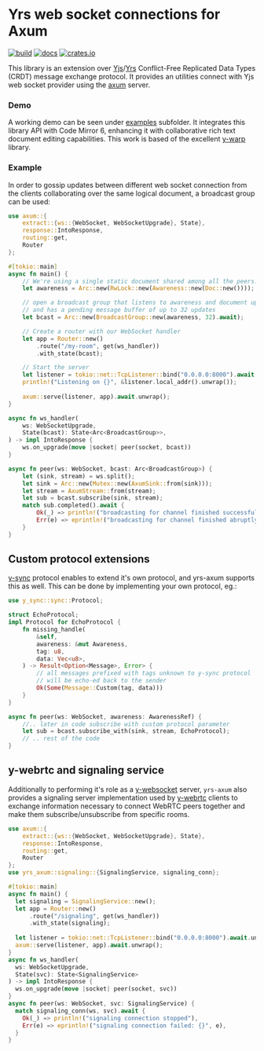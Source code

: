 # Yrs web socket connections for Axum

[![build](https://github.com/vagmi/yrs-axum/actions/workflows/build.yml/badge.svg)](https://github.com/vagmi/yrs-axum/actions/workflows/build.yml)
[![docs](https://docs.rs/yrs-axum/badge.svg)](https://docs.rs/yrs-axum)
[![crates.io](https://img.shields.io/crates/v/yrs-axum)](https://crates.io/crates/yrs-axum)

This library is an extension over [Yjs](https://yjs.dev)/[Yrs](https://github.com/y-crdt/y-crdt) Conflict-Free Replicated Data Types (CRDT) 
message exchange protocol. It provides an utilities connect with Yjs web socket provider using the
[axum](https://github.com/tokio-rs/axum) server.

### Demo

A working demo can be seen under [examples](./examples) subfolder. It integrates this library API with 
Code Mirror 6, enhancing it with collaborative rich text document editing capabilities. This work is based of 
the excellent [y-warp](https://github.com/y-crdt/yrs-warp) library.

### Example

In order to gossip updates between different web socket connection from the clients collaborating over the same logical document, a broadcast group can be used:

```rust
use axum::{
    extract::{ws::{WebSocket, WebSocketUpgrade}, State},
    response::IntoResponse,
    routing::get,
    Router
};

#[tokio::main]
async fn main() {
    // We're using a single static document shared among all the peers.
    let awareness = Arc::new(RwLock::new(Awareness::new(Doc::new())));

    // open a broadcast group that listens to awareness and document updates
    // and has a pending message buffer of up to 32 updates
    let bcast = Arc::new(BroadcastGroup::new(awareness, 32).await);

    // Create a router with our WebSocket handler
    let app = Router::new()
        .route("/my-room", get(ws_handler))
        .with_state(bcast);

    // Start the server
    let listener = tokio::net::TcpListener::bind("0.0.0.0:8000").await.unwrap();
    println!("Listening on {}", &listener.local_addr().unwrap());
    
    axum::serve(listener, app).await.unwrap();
}

async fn ws_handler(
    ws: WebSocketUpgrade,
    State(bcast): State<Arc<BroadcastGroup>>,
) -> impl IntoResponse {
    ws.on_upgrade(move |socket| peer(socket, bcast))
}

async fn peer(ws: WebSocket, bcast: Arc<BroadcastGroup>) {
    let (sink, stream) = ws.split();
    let sink = Arc::new(Mutex::new(AxumSink::from(sink)));
    let stream = AxumStream::from(stream);
    let sub = bcast.subscribe(sink, stream);
    match sub.completed().await {
        Ok(_) => println!("broadcasting for channel finished successfully"),
        Err(e) => eprintln!("broadcasting for channel finished abruptly: {}", e),
    }
}
```

## Custom protocol extensions

[y-sync](https://crates.io/crates/y-sync) protocol enables to extend it's own protocol, and yrs-axum supports this as well.
This can be done by implementing your own protocol, eg.:

```rust
use y_sync::sync::Protocol;

struct EchoProtocol;
impl Protocol for EchoProtocol {
    fn missing_handle(
        &self,
        awareness: &mut Awareness,
        tag: u8,
        data: Vec<u8>,
    ) -> Result<Option<Message>, Error> {
        // all messages prefixed with tags unknown to y-sync protocol
        // will be echo-ed back to the sender
        Ok(Some(Message::Custom(tag, data)))
    }
}

async fn peer(ws: WebSocket, awareness: AwarenessRef) {
    //.. later in code subscribe with custom protocol parameter
    let sub = bcast.subscribe_with(sink, stream, EchoProtocol);
    // .. rest of the code
}
```

## y-webrtc and signaling service

Additionally to performing it's role as a [y-websocket](https://docs.yjs.dev/ecosystem/connection-provider/y-websocket) 
server, `yrs-axum` also provides a signaling server implementation used by [y-webrtc](https://github.com/yjs/y-webrtc)
clients to exchange information necessary to connect WebRTC peers together and make them subscribe/unsubscribe from specific rooms.

```rust
use axum::{
    extract::{ws::{WebSocket, WebSocketUpgrade}, State},
    response::IntoResponse,
    routing::get,
    Router
};
use yrs_axum::signaling::{SignalingService, signaling_conn};

#[tokio::main]
async fn main() {
  let signaling = SignalingService::new();
  let app = Router::new()
      .route("/signaling", get(ws_handler))
      .with_state(signaling);
  
  let listener = tokio::net::TcpListener::bind("0.0.0.0:8000").await.unwrap();
  axum::serve(listener, app).await.unwrap();
}
async fn ws_handler(
  ws: WebSocketUpgrade,
  State(svc): State<SignalingService>
) -> impl IntoResponse {
  ws.on_upgrade(move |socket| peer(socket, svc))
}
async fn peer(ws: WebSocket, svc: SignalingService) {
  match signaling_conn(ws, svc).await {
    Ok(_) => println!("signaling connection stopped"),
    Err(e) => eprintln!("signaling connection failed: {}", e),
  }
}
```

